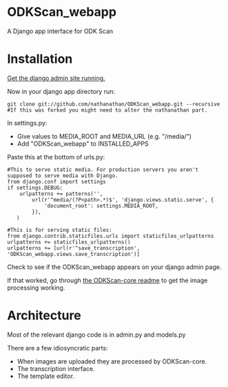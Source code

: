ODKScan_webapp
==============

A Django app interface for ODK Scan

Installation
===========

[Get the django admin site running.](https://docs.djangoproject.com/en/1.4/intro/tutorial01/)

Now in your django app directory run:

	git clone git://github.com/nathanathan/ODKScan_webapp.git --recursive
	#If this was forked you might need to alter the nathanathan part.

In settings.py:

* Give values to MEDIA_ROOT and MEDIA_URL (e.g. "/media/")
* Add "ODKScan_webapp" to INSTALLED_APPS

Paste this at the bottom of urls.py:

	#This to serve static media. For production servers you aren't supposed to serve media with Django.
	from django.conf import settings
	if settings.DEBUG:
	    urlpatterns += patterns('',
	        url(r'^media/(?P<path>.*)$', 'django.views.static.serve', {
	            'document_root': settings.MEDIA_ROOT,
	        }),
	   )
	
	#This is for serving static files:
	from django.contrib.staticfiles.urls import staticfiles_urlpatterns
	urlpatterns += staticfiles_urlpatterns()
	urlpatterns += [url(r'^save_transcription', 'ODKScan_webapp.views.save_transcription')]

Check to see if the ODKScan_webapp appears on your django admin page.

If that worked, go through [the ODKScan-core readme](https://github.com/nathanathan/ODKScan-core/blob/master/README.md) to get the image processing working.

Architecture
============

Most of the relevant django code is in admin.py and models.py

There are a few idiosyncratic parts:

* When images are uploaded they are processed by ODKScan-core.
* The transcription interface.
* The template editor.